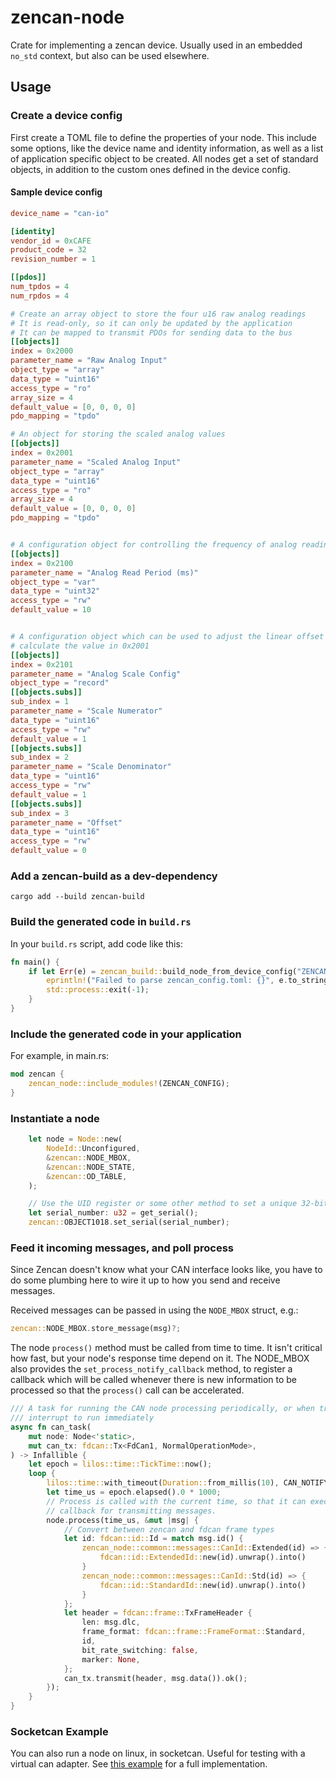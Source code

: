 # zencan-node

Crate for implementing a zencan device. Usually used in an embedded `no_std` context, but also can be used elsewhere.

## Usage

### Create a device config

First create a TOML file to define the properties of your node. This include some options, like the device name and identity information, as well as a list of application specific object to be created. All nodes get a set of standard objects, in addition to the custom ones defined in the device config.

#### Sample device config

```toml
device_name = "can-io"

[identity]
vendor_id = 0xCAFE
product_code = 32
revision_number = 1

[[pdos]]
num_tpdos = 4
num_rpdos = 4

# Create an array object to store the four u16 raw analog readings
# It is read-only, so it can only be updated by the application
# It can be mapped to transmit PDOs for sending data to the bus
[[objects]]
index = 0x2000
parameter_name = "Raw Analog Input"
object_type = "array"
data_type = "uint16"
access_type = "ro"
array_size = 4
default_value = [0, 0, 0, 0]
pdo_mapping = "tpdo"

# An object for storing the scaled analog values
[[objects]]
index = 0x2001
parameter_name = "Scaled Analog Input"
object_type = "array"
data_type = "uint16"
access_type = "ro"
array_size = 4
default_value = [0, 0, 0, 0]
pdo_mapping = "tpdo"


# A configuration object for controlling the frequency of analog readings
[[objects]]
index = 0x2100
parameter_name = "Analog Read Period (ms)"
object_type = "var"
data_type = "uint32"
access_type = "rw"
default_value = 10


# A configuration object which can be used to adjust the linear offset and scale transform used to
# calculate the value in 0x2001
[[objects]]
index = 0x2101
parameter_name = "Analog Scale Config"
object_type = "record"
[[objects.subs]]
sub_index = 1
parameter_name = "Scale Numerator"
data_type = "uint16"
access_type = "rw"
default_value = 1
[[objects.subs]]
sub_index = 2
parameter_name = "Scale Denominator"
data_type = "uint16"
access_type = "rw"
default_value = 1
[[objects.subs]]
sub_index = 3
parameter_name = "Offset"
data_type = "uint16"
access_type = "rw"
default_value = 0
```

### Add a zencan-build as a dev-dependency

```
cargo add --build zencan-build
```

### Build the generated code in `build.rs`

In your `build.rs` script, add code like this:

```rust
fn main() {
    if let Err(e) = zencan_build::build_node_from_device_config("ZENCAN_CONFIG", "zencan_config.toml") {
        eprintln!("Failed to parse zencan_config.toml: {}", e.to_string());
        std::process::exit(-1);
    }
}
```

### Include the generated code in your application

For example, in main.rs:

```rust
mod zencan {
    zencan_node::include_modules!(ZENCAN_CONFIG);
}
```

### Instantiate a node

```rust
    let node = Node::new(
        NodeId::Unconfigured,
        &zencan::NODE_MBOX,
        &zencan::NODE_STATE,
        &zencan::OD_TABLE,
    );

    // Use the UID register or some other method to set a unique 32-bit serial number
    let serial_number: u32 = get_serial();
    zencan::OBJECT1018.set_serial(serial_number);
```

### Feed it incoming messages, and poll process

Since Zencan doesn't know what your CAN interface looks like, you have to do some plumbing here to wire it up to how you send and receive messages.

Received messages can be passed in using the `NODE_MBOX` struct, e.g.:

```rust
zencan::NODE_MBOX.store_message(msg)?;
```

The node `process()` method must be called from time to time. It isn't critical how fast, but your node's response time depend on it. The NODE_MBOX also provides the `set_process_notify_callback` method, to register a callback which will be called whenever there is new information to be processed so that the `process()` call can be accelerated.

```rust
/// A task for running the CAN node processing periodically, or when triggered by the CAN receive
/// interrupt to run immediately
async fn can_task(
    mut node: Node<'static>,
    mut can_tx: fdcan::Tx<FdCan1, NormalOperationMode>,
) -> Infallible {
    let epoch = lilos::time::TickTime::now();
    loop {
        lilos::time::with_timeout(Duration::from_millis(10), CAN_NOTIFY.until_next()).await;
        let time_us = epoch.elapsed().0 * 1000;
        // Process is called with the current time, so that it can execute periodic tasks, and a
        // callback for transmitting messages.
        node.process(time_us, &mut |msg| {
            // Convert between zencan and fdcan frame types
            let id: fdcan::id::Id = match msg.id() {
                zencan_node::common::messages::CanId::Extended(id) => {
                    fdcan::id::ExtendedId::new(id).unwrap().into()
                }
                zencan_node::common::messages::CanId::Std(id) => {
                    fdcan::id::StandardId::new(id).unwrap().into()
                }
            };
            let header = fdcan::frame::TxFrameHeader {
                len: msg.dlc,
                frame_format: fdcan::frame::FrameFormat::Standard,
                id,
                bit_rate_switching: false,
                marker: None,
            };
            can_tx.transmit(header, msg.data()).ok();
        });
    }
}
```

### Socketcan Example

You can also run a node on linux, in socketcan. Useful for testing with a virtual can adapter. See
[this example](../examples/socketcan_node/) for a full implementation.